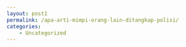 ```yaml
---
layout: post1
permalink: /apa-arti-mimpi-orang-lain-ditangkap-polisi/
categories:
    - Uncategorized
---
```


